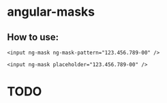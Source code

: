 # angular-masks

## How to use:

`<input ng-mask ng-mask-pattern="123.456.789-00" />
`

`<input ng-mask placeholder="123.456.789-00" />
`

# TODO
